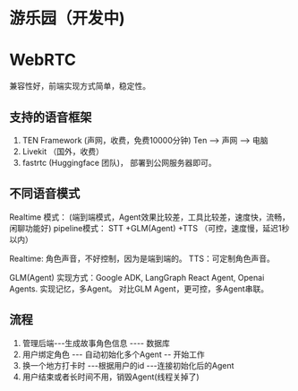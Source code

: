 # 游乐园（开发中)

# WebRTC
兼容性好，前端实现方式简单，稳定性。

## 支持的语音框架
1. TEN Framework  (声网，收费，免费10000分钟)   Ten --> 声网 --> 电脑
2. Livekit   （国外，收费）
3. fastrtc   (Huggingface 团队)， 部署到公网服务器即可。

## 不同语音模式
Realtime 模式： (端到端模式，Agent效果比较差，工具比较差，速度快，流畅，闲聊功能好)
pipeline模式： STT +GLM(Agent) +TTS （可控，速度慢，延迟1秒以内）

Realtime: 角色声音，不好控制，因为是端到端的。
TTS：可定制角色声音。

GLM(Agent) 实现方式：Google ADK, LangGraph React Agent, Openai Agents. 实现记忆，多Agent。
对比GLM Agent，更可控，多Agent串联。

## 流程
1. 管理后端---生成故事角色信息 ---- 数据库
2. 用户绑定角色 --- 自动初始化多个Agent -- 开始工作
3. 换一个地方打卡时 ---根据用户的id ---连接初始化后的Agent
4. 用户结束或者长时间不用，销毁Agent(线程关掉了)
